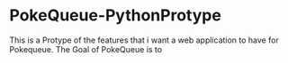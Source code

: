 # PokeQueue-PythonProtype
This is a Protype of the features that i want a web application to have for Pokequeue. The Goal of PokeQueue is to 
